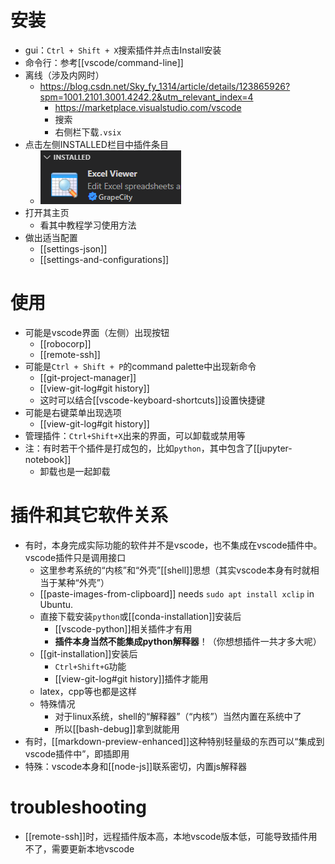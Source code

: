 # 安装
  - gui：`Ctrl + Shift + X`搜索插件并点击Install安装
  - 命令行：参考[[vscode/command-line]]
  - 离线（涉及内网时）
    - https://blog.csdn.net/Sky_fy_1314/article/details/123865926?spm=1001.2101.3001.4242.2&utm_relevant_index=4
      - https://marketplace.visualstudio.com/vscode
      - 搜索
      - 右侧栏下载`.vsix`
- 点击左侧INSTALLED栏目中插件条目
  - ![](extension-item.png)
- 打开其主页
  - 看其中教程学习使用方法
- 做出适当配置
  - [[settings-json]]
  - [[settings-and-configurations]]
# 使用
- 可能是vscode界面（左侧）出现按钮
  - [[robocorp]]
  - [[remote-ssh]]
- 可能是`Ctrl + Shift + P`的command palette中出现新命令
  - [[git-project-manager]]
  - [[view-git-log#git history]]
  - 这时可以结合[[vscode-keyboard-shortcuts]]设置快捷键
- 可能是右键菜单出现选项
  - [[view-git-log#git history]]
- 管理插件：`Ctrl+Shift+X`出来的界面，可以卸载或禁用等
- 注：有时若干个插件是打成包的，比如`python`，其中包含了[[jupyter-notebook]]
  - 卸载也是一起卸载
# 插件和其它软件关系
- 有时，本身完成实际功能的软件并不是vscode，也不集成在vscode插件中。vscode插件只是调用接口
  - 这里参考系统的“内核”和“外壳”[[shell]]思想（其实vscode本身有时就相当于某种“外壳”）
  - [[paste-images-from-clipboard]] needs `sudo apt install xclip` in Ubuntu.
  - 直接下载安装`python`或[[conda-installation]]安装后
    - [[vscode-python]]相关插件才有用
    - **插件本身当然不能集成python解释器**！（你想想插件一共才多大呢）
  - [[git-installation]]安装后
    - `Ctrl+Shift+G`功能
    - [[view-git-log#git history]]插件才能用
  - latex，cpp等也都是这样
  - 特殊情况
    - 对于linux系统，shell的“解释器”（“内核”）当然内置在系统中了
    - 所以[[bash-debug]]拿到就能用
- 有时，[[markdown-preview-enhanced]]这种特别轻量级的东西可以“集成到vscode插件中”，即插即用
- 特殊：vscode本身和[[node-js]]联系密切，内置js解释器
# troubleshooting
- [[remote-ssh]]时，远程插件版本高，本地vscode版本低，可能导致插件用不了，需要更新本地vscode